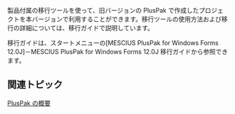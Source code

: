 
製品付属の移行ツールを使って、旧バージョンの PlusPak で作成したプロジェクトを本バージョンで利用することができます。移行ツールの使用方法および移行の詳細については、移行ガイドで説明しています。

移行ガイドは、スタートメニューの[MESCIUS PlusPak for Windows Forms 12.0J\]－MESCIUS PlusPak for Windows Forms 12.0J 移行ガイドから参照できます。

## 関連トピック

[PlusPak の概要](gcdocsite__documentlink?toc-item-id=a3150ed1-8629-4fb5-8a0d-cfc1024668d5)